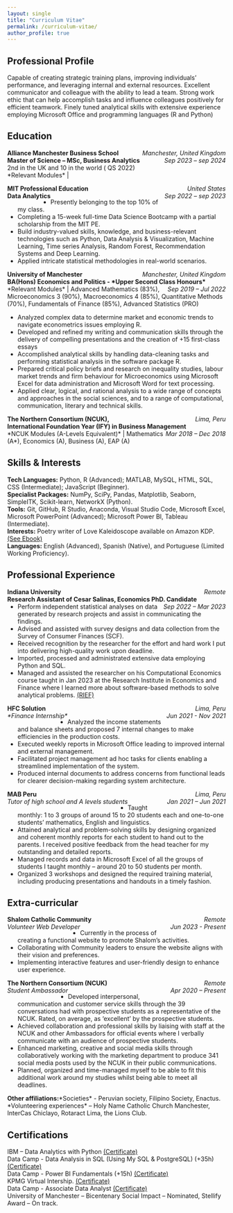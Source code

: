 ```yaml
---
layout: single
title: "Curriculum Vitae"
permalink: /curriculum-vitae/
author_profile: true
---
```


## Professional Profile
Capable of creating strategic training plans, improving individuals’ performance, and leveraging internal and external resources. Excellent communicator and colleague with the ability to lead a team. Strong work ethic that can help accomplish tasks and influence colleagues positively for efficient teamwork. Finely tuned analytical skills with extensive experience employing Microsoft Office and programming languages (R and Python)

## Education 
<p> 
  <span style="float:left;font-weight:bold;"> Alliance Manchester Business School </span> <span style="float:right;font-style:italic;"> Manchester, United Kingdom </span> <br>  
  <span style="float:left;font-weight:bold;"> Master of Science – MSc, Business Analytics </span> <span style="float:right;font-style:italic;"> Sep 2023 – sep 2024 </span>
  <br>
  2nd in the UK and 10 in the world ( QS 2022) <br>
  *Relevant Modules* |  
</p>


<p> 
  <span style="float:left;font-weight:bold;"> MIT Professional Education </span> <span style="float:right;font-style:italic;"> United States </span> <br>  
  <span style="float:left;font-weight:bold;"> Data Analytics </span> <span style="float:right;font-style:italic;"> Sep 2022 – sep 2023 </span> </p>
  
  * Presently belonging to the top 10% of my class. <br>
  * Completing a 15-week full-time Data Science Bootcamp with a partial scholarship from the MIT PE.  <br>
  * Build industry-valued skills, knowledge, and business-relevant technologies such as Python, Data Analysis & Visualization, Machine Learning, Time series Analysis, Random Forest, Recommendation Systems and Deep Learning.  <br>
  * Applied intricate statistical methodologies in real-world scenarios.  <br>


<p> 
  <span style="float:left;font-weight:bold;"> University of Manchester </span> <span style="float:right;font-style:italic;"> Manchester, United Kingdom </span> <br>  
  <span style="float:left;font-weight:bold;"> BA(Hons) Economics and Politics - *Upper Second Class Honours* </span> <span style="float:right;font-style:italic;"> Sep 2019 – Jul 2022 </span> <br>
*Relevant Modules* | Advanced Mathematics (83%), Microeconomics 3 (90%), Macroeconomics 4 (85%), Quantitative Methods (70%), Fundamentals of Finance (85%), Advanced Statistics (PRO) <br>
</p>

* Analyzed complex data to determine market and economic trends to navigate econometrics issues employing R.
* Developed and refined my writing and communication skills through the delivery of compelling presentations and the creation of +15 first-class essays
* Accomplished analytical skills by handling data-cleaning tasks and performing statistical analysis in the software package R.
* Prepared critical policy briefs and research on inequality studies, labour market trends and firm behaviour for Microeconomics using Microsoft Excel
for data administration and Microsoft Word for text processing.
* Applied clear, logical, and rational analysis to a wide range of concepts and approaches in the social sciences, and to a range of computational,
communication, literary and technical skills. 

<p> 
  <span style="float:left;font-weight:bold;"> The Northern Consortium (NCUK),  </span> <span style="float:right;font-style:italic;"> Lima, Peru </span> <br>  
  <span style="float:left;font-weight:bold;"> International Foundation Year (IFY) in Business Management </span> <span style="float:right;font-style:italic;"> Mar 2018 – Dec 2018 </span> <br>
*NCUK Modules (A-Levels Equivalent)* | Mathematics (A*), Economics (A), Business (A), EAP (A) <br>
</p>


## Skills & Interests  
**Tech Languages:** Python, R (Advanced); MATLAB, MySQL, HTML, SQL, CSS (Intermediate); JavaScript  (Beginner). <br>
**Specialist Packages:** NumPy, SciPy, Pandas, Matplotlib, Seaborn, SimpleITK, Scikit-learn, NetworkX (Python). <br>
**Tools:** Git, GitHub, R Studio, Anaconda, Visual Studio Code, Microsoft Excel, Microsoft PowerPoint  (Advanced); Microsoft Power BI, Tableau (Intermediate). <br>
**Interests:** Poetry writer of Love Kaleidoscope available on Amazon KDP. [(See Ebook)](https://www.amazon.co.uk/Love-Kaleidoscope-artistic-journey-sprectrum-ebook/dp/B0CDSW7L31/ref=sr_1_1?crid=3KJ0CE38ZV3IG&keywords=love+kaleidoscope&qid=1692387005&s=digital-text&sprefix=%2Cdigital-text%2C93&sr=1-1) <br>
**Languages:** English (Advanced), Spanish (Native), and Portuguese (Limited Working Proficiency).


## Professional Experience 
<p> 
  <span style="float:left;font-weight:bold;"> Indiana University </span> <span style="float:right;font-style:italic;"> Remote </span> <br>  
  <span style="float:left;font-weight:bold;"> Research Assistant of Cesar Salinas, Economics PhD. Candidate </span> <span style="float:right;font-style:italic;"> Sep 2022 – Mar 2023 </span> </p>
  
* Perform independent statistical analyses on data generated by research projects and assist in communicating the findings.
* Advised and assisted with survey designs and data collection from the Survey of Consumer Finances (SCF). <br>
* Received recognition by the researcher for the effort and hard work I put into delivering high-quality work upon deadline. <br>
* Imported, processed and administrated extensive data employing Python and SQL. <br>
* Managed and assisted the researcher on his Computational Economics course taught in Jan 2023 at the Research Institute in Economics and Finance where I learned more about software-based methods to solve analytical problems. [(RIEF)](https://ri-ef.com/summer-school-in-economics-and-finance-2023/) <br>

<p> 
  <span style="float:left;font-weight:bold;"> HFC Solution </span> <span style="float:right;font-style:italic;"> Lima, Peru </span> <br>  
  <span style="float:left;font-style:italic;"> *Finance Internship* </span> <span style="float:right;font-style:italic;"> Jun 2021 - Nov 2021 </span> 
</p>

* Analyzed the income statements and balance sheets and proposed 7 internal changes to make efficiencies in the production costs. 
* Executed weekly reports in Microsoft Office leading to improved internal and external management.
* Facilitated project management ad hoc tasks for clients enabling a streamlined implementation of the system. 
* Produced internal documents to address concerns from functional leads for clearer decision-making regarding system architecture.


<p> 
  <span style="float:left;font-weight:bold;"> MAB Peru </span> <span style="float:right;font-style:italic;"> Lima, Peru </span> <br>  
  <span style="float:left;font-style:italic;"> Tutor of high school and A levels students </span> <span style="float:right;font-style:italic;"> Jan 2021 – Jun 2021 </span> 
</p>

* Taught monthly: 1 to 3 groups of around 15 to 20 students each and one-to-one students’ mathematics, English and linguistics.
* Attained analytical and problem-solving skills by designing organized and coherent monthly reports for each student to hand out to the parents. I
received positive feedback from the head teacher for my outstanding and detailed reports. 
* Managed records and data in Microsoft Excel of all the groups of students I taught monthly – around 20 to 50 students per month. 
* Organized 3 workshops and designed the required training material, including producing presentations and handouts in a timely fashion.


## Extra-curricular

<p> 
  <span style="float:left;font-weight:bold;"> Shalom Catholic Community </span> <span style="float:right;font-style:italic;"> Remote </span> <br>  
  <span style="float:left;font-style:italic;"> Volunteer Web Developer </span> <span style="float:right;font-style:italic;"> Jun 2023 - Present </span>
</p>

* Currently in the process of creating a functional website to promote Shalom’s activities.
* Collaborating with Community leaders to ensure the website aligns with their vision and preferences.
* Implementing interactive features and user-friendly design to enhance user experience.


<p> 
  <span style="float:left;font-weight:bold;"> The Northern Consortium (NCUK) </span> <span style="float:right;font-style:italic;"> Remote </span> <br>  
  <span style="float:left;font-style:italic;"> Student Ambassador  </span> <span style="float:right;font-style:italic;"> Apr 2020 – Present </span>
</p>

* Developed interpersonal, communication and customer service skills through the 39 conversations had with prospective students as a representative of
the NCUK. Rated, on average, as ‘excellent’ by the prospective students.
* Achieved collaboration and professional skills by liaising with staff at the NCUK and other Ambassadors for official events where I verbally communicate with an audience of prospective students.
* Enhanced marketing, creative and social media skills through collaboratively working with the marketing department to produce 341 social media
posts used by the NCUK in their public communications.
* Planned, organized and time-managed myself to be able to fit this additional work around my studies whilst being able to meet all deadlines.


<p> 
  <span style="float:left;font-weight:bold;"> Other affiliations: </span> 
</p>
*Societies* - Peruvian society, Filipino Society, Enactus. <br>
*Volunteering experiences* – Holy Name Catholic Church Manchester,  InterCas  Chiclayo, Rotaract Lima, the Lions Club. <br>

## Certifications
IBM – Data Analytics with Python [(Certificate)](https://www.coursera.org/account/accomplishments/certificate/EEA3NEFSVYK6) <br>
Data Camp - Data Analysis in SQL (Using My SQL & PostgreSQL) (+35h) [(Certificate)](https://www.datacamp.com/statement-of-accomplishment/track/b52ab2494c44a1dfae1f963b250267d7f4e0c78e?raw=1) <br>
Data Camp - Power BI Fundamentals (+15h)  [(Certificate)](https://www.datacamp.com/statement-of-accomplishment/track/12d8b6f8a31edfd1b90bdf15bfa02c1086f7914f) <br>
KPMG Virtual Intership. [(Certificate)](https://forage-uploads-prod.s3.amazonaws.com/completion-certificates/KPMG%20AU/m7W4GMqeT3bh9Nb2c_KPMG%20AU_fHxSfigvAMp3fQ6Kh_1692723648433_completion_certificate.pdf) <br>
Data Camp - Associate Data Analyst [(Certificate)](https://www.datacamp.com/certificate/DAA0012489053946) <br>
University of Manchester – Bicentenary Social Impact – Nominated, Stellify Award – On track.
